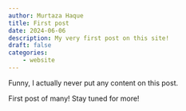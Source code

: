 ```yaml
---
author: Murtaza Haque
title: First post
date: 2024-06-06
description: My very first post on this site!
draft: false
categories: 
    - website
---
```


Funny, I actually never put any content on this post.

First post of many! Stay tuned for more!